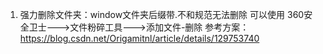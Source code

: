 1. 强力删除文件夹：window文件夹后缀带.不和规范无法删除 可以使用 360安全卫士--->文件粉碎工具--->添加文件-删除
参考方案：https://blog.csdn.net/Origamitnl/article/details/129753740
